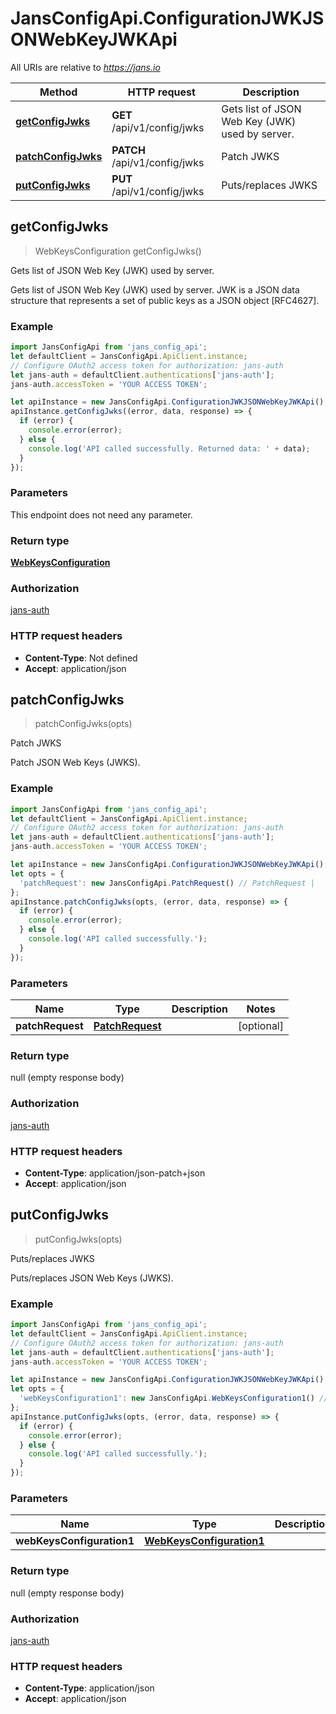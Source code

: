 # JansConfigApi.ConfigurationJWKJSONWebKeyJWKApi

All URIs are relative to *https://jans.io*

Method | HTTP request | Description
------------- | ------------- | -------------
[**getConfigJwks**](ConfigurationJWKJSONWebKeyJWKApi.md#getConfigJwks) | **GET** /api/v1/config/jwks | Gets list of JSON Web Key (JWK) used by server.
[**patchConfigJwks**](ConfigurationJWKJSONWebKeyJWKApi.md#patchConfigJwks) | **PATCH** /api/v1/config/jwks | Patch JWKS
[**putConfigJwks**](ConfigurationJWKJSONWebKeyJWKApi.md#putConfigJwks) | **PUT** /api/v1/config/jwks | Puts/replaces JWKS



## getConfigJwks

> WebKeysConfiguration getConfigJwks()

Gets list of JSON Web Key (JWK) used by server.

Gets list of JSON Web Key (JWK) used by server. JWK is a JSON data structure that represents a set of public keys as a JSON object [RFC4627].

### Example

```javascript
import JansConfigApi from 'jans_config_api';
let defaultClient = JansConfigApi.ApiClient.instance;
// Configure OAuth2 access token for authorization: jans-auth
let jans-auth = defaultClient.authentications['jans-auth'];
jans-auth.accessToken = 'YOUR ACCESS TOKEN';

let apiInstance = new JansConfigApi.ConfigurationJWKJSONWebKeyJWKApi();
apiInstance.getConfigJwks((error, data, response) => {
  if (error) {
    console.error(error);
  } else {
    console.log('API called successfully. Returned data: ' + data);
  }
});
```

### Parameters

This endpoint does not need any parameter.

### Return type

[**WebKeysConfiguration**](WebKeysConfiguration.md)

### Authorization

[jans-auth](../README.md#jans-auth)

### HTTP request headers

- **Content-Type**: Not defined
- **Accept**: application/json


## patchConfigJwks

> patchConfigJwks(opts)

Patch JWKS

Patch JSON Web Keys (JWKS).

### Example

```javascript
import JansConfigApi from 'jans_config_api';
let defaultClient = JansConfigApi.ApiClient.instance;
// Configure OAuth2 access token for authorization: jans-auth
let jans-auth = defaultClient.authentications['jans-auth'];
jans-auth.accessToken = 'YOUR ACCESS TOKEN';

let apiInstance = new JansConfigApi.ConfigurationJWKJSONWebKeyJWKApi();
let opts = {
  'patchRequest': new JansConfigApi.PatchRequest() // PatchRequest | 
};
apiInstance.patchConfigJwks(opts, (error, data, response) => {
  if (error) {
    console.error(error);
  } else {
    console.log('API called successfully.');
  }
});
```

### Parameters


Name | Type | Description  | Notes
------------- | ------------- | ------------- | -------------
 **patchRequest** | [**PatchRequest**](PatchRequest.md)|  | [optional] 

### Return type

null (empty response body)

### Authorization

[jans-auth](../README.md#jans-auth)

### HTTP request headers

- **Content-Type**: application/json-patch+json
- **Accept**: application/json


## putConfigJwks

> putConfigJwks(opts)

Puts/replaces JWKS

Puts/replaces JSON Web Keys (JWKS).

### Example

```javascript
import JansConfigApi from 'jans_config_api';
let defaultClient = JansConfigApi.ApiClient.instance;
// Configure OAuth2 access token for authorization: jans-auth
let jans-auth = defaultClient.authentications['jans-auth'];
jans-auth.accessToken = 'YOUR ACCESS TOKEN';

let apiInstance = new JansConfigApi.ConfigurationJWKJSONWebKeyJWKApi();
let opts = {
  'webKeysConfiguration1': new JansConfigApi.WebKeysConfiguration1() // WebKeysConfiguration1 | 
};
apiInstance.putConfigJwks(opts, (error, data, response) => {
  if (error) {
    console.error(error);
  } else {
    console.log('API called successfully.');
  }
});
```

### Parameters


Name | Type | Description  | Notes
------------- | ------------- | ------------- | -------------
 **webKeysConfiguration1** | [**WebKeysConfiguration1**](WebKeysConfiguration1.md)|  | [optional] 

### Return type

null (empty response body)

### Authorization

[jans-auth](../README.md#jans-auth)

### HTTP request headers

- **Content-Type**: application/json
- **Accept**: application/json

